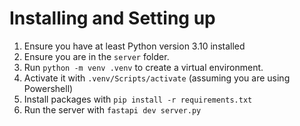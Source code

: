 # Installing and Setting up

1. Ensure you have at least Python version 3.10 installed
1. Ensure you are in the `server` folder.
1. Run `python -m venv .venv` to create a virtual environment.
1. Activate it with `.venv/Scripts/activate` (assuming you are using Powershell)
1. Install packages with `pip install -r requirements.txt`
1. Run the server with `fastapi dev server.py`